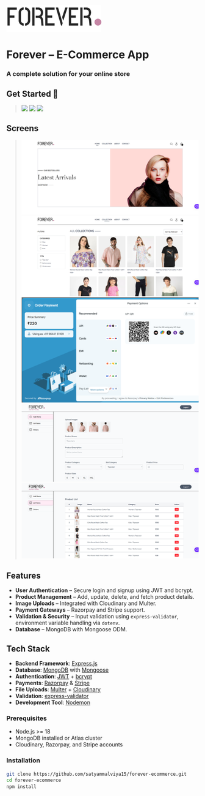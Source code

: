 ![](https://raw.githubusercontent.com/satyammalviya15/ForeverShop/main/src/assets/frontend_assets/logo.png)

# Forever – E-Commerce App
### A complete solution for your online store

## Get Started 🚀

> [<img src="https://ziadoua.github.io/m3-Markdown-Badges/badges/NodeJS/nodejs2.svg">](https://nodejs.org/)
> [<img src="https://ziadoua.github.io/m3-Markdown-Badges/badges/Express/express2.svg">](https://expressjs.com/)
> [<img src="https://ziadoua.github.io/m3-Markdown-Badges/badges/MongoDB/mongodb2.svg">](https://www.mongodb.com/)

## Screens
> ![Logo](https://raw.githubusercontent.com/satyammalviya15/ForeverShop/main/src/assets/screenshot/D1.png)
> ![Logo](https://raw.githubusercontent.com/satyammalviya15/ForeverShop/main/src/assets/screenshot/D2.png)
> ![Logo](https://raw.githubusercontent.com/satyammalviya15/ForeverShop/main/src/assets/screenshot/D8.png)
> ![Logo](https://raw.githubusercontent.com/satyammalviya15/ForeverShop/main/src/assets/screenshot/D10.png)
> ![Logo](https://raw.githubusercontent.com/satyammalviya15/ForeverShop/main/src/assets/screenshot/D11.png)

## Features
- **User Authentication** – Secure login and signup using JWT and bcrypt.
- **Product Management** – Add, update, delete, and fetch product details.
- **Image Uploads** – Integrated with Cloudinary and Multer.
- **Payment Gateways** – Razorpay and Stripe support.
- **Validation & Security** – Input validation using `express-validator`, environment variable handling via `dotenv`.
- **Database** – MongoDB with Mongoose ODM.

## Tech Stack
- **Backend Framework**: [Express.js](https://expressjs.com/)
- **Database**: [MongoDB](https://www.mongodb.com/) with [Mongoose](https://mongoosejs.com/)
- **Authentication**: [JWT](https://jwt.io/) + [bcrypt](https://www.npmjs.com/package/bcrypt)
- **Payments**: [Razorpay](https://razorpay.com/) & [Stripe](https://stripe.com/)
- **File Uploads**: [Multer](https://www.npmjs.com/package/multer) + [Cloudinary](https://cloudinary.com/)
- **Validation**: [express-validator](https://express-validator.github.io/)
- **Development Tool**: [Nodemon](https://nodemon.io/)

### Prerequisites
- Node.js >= 18
- MongoDB installed or Atlas cluster
- Cloudinary, Razorpay, and Stripe accounts

### Installation
```bash
git clone https://github.com/satyammalviya15/forever-ecommerce.git
cd forever-ecommerce
npm install
